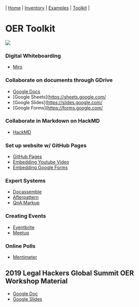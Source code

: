 | [Home](https://legalhackers.github.io/OER-VirtualForum/) | [Inventory](https://legalhackers.github.io/OER-VirtualForum/Inventory.html) | [Examples](https://legalhackers.github.io/OER-VirtualForum/Examples.html) | [Toolkit](https://legalhackers.github.io/OER-VirtualForum/Toolkit.html) |

# OER Toolkit

![](https://i.imgur.com/eWA88Yy.png)

### Digital Whiteboarding
* [Miro](https://miro.com/app/)

### Collaborate on documents through GDrive
* [Google Docs](https://docs.google.com/)
* [Google Sheets](https://sheets.google.com/
* [Google Slides](https://slides.google.com/
* [Google Forms](https://forms.google.com/

### Collaborate in Markdown on HackMD
* [HackMD](https://hackmd.io/)

### Set up website w/ GitHub Pages
* [GitHub Pages](https://guides.github.com/features/pages/)
* [Embedding Youtube Video](https://support.google.com/youtube/answer/171780?hl=en)
* [Embedding Google Forms](https://support.google.com/a/users/answer/9308623?hl=en)

### Expert Systems
* [Docassemble](https://docassemble.org/)
* [Afterpattern](https://afterpattern.com/)
* [QnA Markup](https://www.qnamarkup.org/)

### Creating Events
* [Eventbrite](https://www.eventbrite.com/)
* [Meetup](https://www.meetup.com/)

### Online Polls
* [Mentimeter](https://www.mentimeter.com/)

## 2019 Legal Hackers Global Summit OER Workshop Material

* [Google Doc](https://docs.google.com/document/d/1hMrXoJJBpVD_UxOPrMVWGgpSwfEHZ8tHM8DBDe74dAg/edit)
* [Google Slides](https://docs.google.com/presentation/d/1iMzQm1ijsa3XWWa3gsEaqb0LP1walRJDvltX5QI4QUc/edit#slide=id.p)

